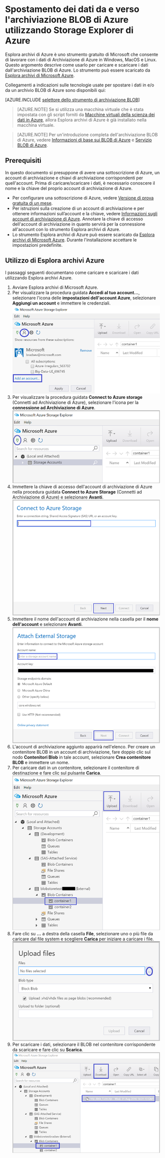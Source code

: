 <properties 
	pageTitle="Spostamento dei dati da e verso l'archiviazione BLOB di Azure utilizzando Esplora archiviazione di Azure | Microsoft Azure" 
	description="Spostamento dei dati da e verso l'archiviazione BLOB di Azure utilizzando Storage Explorer di Azure" 
	services="machine-learning,storage" 
	documentationCenter="" 
	authors="bradsev" 
	manager="jhubbard" 
	editor="cgronlun" />  

<tags 
	ms.service="machine-learning" 
	ms.workload="data-services" 
	ms.tgt_pltfrm="na" 
	ms.devlang="na" 
	ms.topic="article" 
	ms.date="08/31/2016"
	ms.author="bradsev" />

# Spostamento dei dati da e verso l'archiviazione BLOB di Azure utilizzando Storage Explorer di Azure

Esplora archivi di Azure è uno strumento gratuito di Microsoft che consente di lavorare con i dati di Archiviazione di Azure in Windows, MacOS e Linux. Questo argomento descrive come usarlo per caricare e scaricare i dati dall'archiviazione BLOB di Azure. Lo strumento può essere scaricato da [Esplora archivi di Microsoft Azure](http://storageexplorer.com/).

Collegamenti a indicazioni sulle tecnologie usate per spostare i dati in e/o da un archivio BLOB di Azure sono disponibili qui:
 
[AZURE.INCLUDE [selettore dello strumento di archiviazione BLOB](../../includes/machine-learning-blob-storage-tool-selector.md)]

 
> [AZURE.NOTE] Se si utilizza una macchina virtuale che è stata impostata con gli script forniti da [Macchine virtuali della scienza dei dati in Azure](machine-learning-data-science-virtual-machines.md), allora Esplora archivi di Azure è già installato nella macchina virtuale.
 
> [AZURE.NOTE] Per un'introduzione completa dell'archiviazione BLOB di Azure, vedere [Informazioni di base sui BLOB di Azure](../storage/storage-dotnet-how-to-use-blobs.md) e [Servizio BLOB di Azure](https://msdn.microsoft.com/library/azure/dd179376.aspx).

## Prerequisiti

In questo documento si presuppone di avere una sottoscrizione di Azure, un account di archiviazione e chiavi di archiviazione corrispondenti per quell'account. Prima di caricare/scaricare i dati, è necessario conoscere il nome e la chiave del proprio account di archiviazione di Azure.

- Per configurare una sottoscrizione di Azure, vedere [Versione di prova gratuita di un mese](https://azure.microsoft.com/pricing/free-trial/).
- Per istruzioni sulla creazione di un account di archiviazione e per ottenere informazioni sull’account e la chiave, vedere [Informazioni sugli account di archiviazione di Azure](../storage/storage-create-storage-account.md). Annotare la chiave di accesso dell'account di archiviazione in quanto servirà per la connessione all'account con lo strumento Esplora archivi di Azure.
- Lo strumento Esplora archivi di Azure può essere scaricato da [Esplora archivi di Microsoft Azure](http://storageexplorer.com/). Durante l'installazione accettare le impostazioni predefinite.


<a id="explorer"></a>
## Utilizzo di Esplora archivi Azure 

I passaggi seguenti documentano come caricare e scaricare i dati utilizzando Esplora archivi Azure.

1.  Avviare Esplora archivi di Microsoft Azure.
2.  Per visualizzare la procedura guidata **Accedi al tuo account...**, selezionare l'icona delle **impostazioni dell'account Azure**, selezionare **Aggiungi un account** e immettere le credenziali. ![](./media/machine-learning-data-science-move-data-to-azure-blob-using-azure-storage-explorer/add-an-azure-store-account.png)
3.  Per visualizzare la procedura guidata **Connect to Azure storage** (Connetti ad Archiviazione di Azure), selezionare l'icona per la **connessione ad Archiviazione di Azure**. ![](./media/machine-learning-data-science-move-data-to-azure-blob-using-azure-storage-explorer/connect-to-azure-storage-1.png)
4. Immettere la chiave di accesso dell'account di archiviazione di Azure nella procedura guidata **Connect to Azure Storage** (Connetti ad Archiviazione di Azure) e selezionare **Avanti**. ![](./media/machine-learning-data-science-move-data-to-azure-blob-using-azure-storage-explorer/connect-to-azure-storage-2.png)
5. Immettere il nome dell'account di archiviazione nella casella per il **nome dell'account** e selezionare **Avanti**. ![](./media/machine-learning-data-science-move-data-to-azure-blob-using-azure-storage-explorer/attach-external-storage.png)
6. L'account di archiviazione aggiunto apparirà nell'elenco. Per creare un contenitore BLOB in un account di archiviazione, fare doppio clic sul nodo **Contenitori Blob** in tale account, selezionare **Crea contenitore BLOB** e immettere un nome.
7. Per caricare dati in un contenitore, selezionare il contenitore di destinazione e fare clic sul pulsante **Carica**.![](./media/machine-learning-data-science-move-data-to-azure-blob-using-azure-storage-explorer/storage-accounts.png)
8. Fare clic su **...** a destra della casella **File**, selezionare uno o più file da caricare dal file system e scegliere **Carica** per iniziare a caricare i file.![](./media/machine-learning-data-science-move-data-to-azure-blob-using-azure-storage-explorer/upload-files-to-blob.png)
7. Per scaricare i dati, selezionare il BLOB nel contenitore corrispondente da scaricare e fare clic su **Scarica**. ![](./media/machine-learning-data-science-move-data-to-azure-blob-using-azure-storage-explorer/download-files-from-blob.png)

<!---HONumber=AcomDC_0914_2016-->